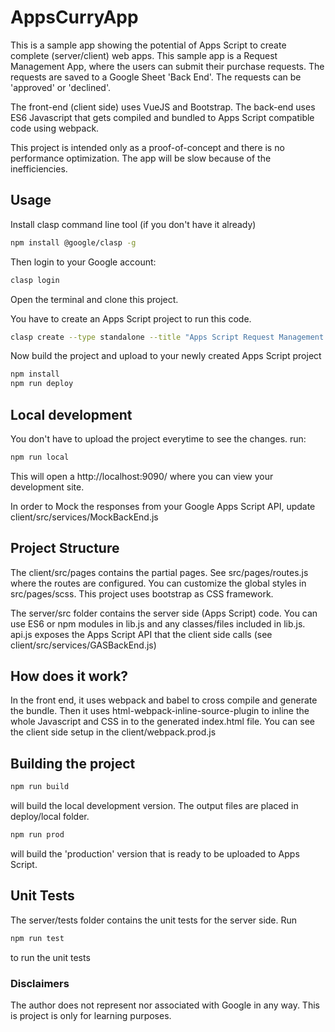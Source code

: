 # AppsCurryApp

This is a sample app showing the potential of Apps Script to create complete (server/client) web apps.
This sample app is a Request Management App, where the users can submit their purchase requests. The requests are saved to a Google Sheet 'Back End'. The requests can be 'approved' or 'declined'.

The front-end (client side) uses VueJS and Bootstrap. The back-end uses ES6 Javascript that gets compiled and bundled to Apps Script compatible code using webpack.

This project is intended only as a proof-of-concept and there is no performance optimization. The app will be slow because of the inefficiencies.

## Usage

Install clasp command line tool (if you don't have it already)

```bash
npm install @google/clasp -g
```

Then login to your Google account:

```bash
clasp login
```

Open the terminal and clone this project.

You have to create an Apps Script project to run this code.

```bash
clasp create --type standalone --title "Apps Script Request Management App Sample" --rootDir "deploy/gas"
```

Now build the project and upload to your newly created Apps Script project

```bash
npm install
npm run deploy
```

## Local development

You don't have to upload the project everytime to see the changes.
run:

```bash
npm run local
```

This will open a http://localhost:9090/ where you can view your development site.

In order to Mock the responses from your Google Apps Script API, update client/src/services/MockBackEnd.js

## Project Structure

The client/src/pages contains the partial pages. See src/pages/routes.js where the routes are configured.
You can customize the global styles in src/pages/scss. This project uses bootstrap as CSS framework.

The server/src folder contains the server side (Apps Script) code. You can use ES6 or npm modules in lib.js and any classes/files included in lib.js.
api.js exposes the Apps Script API that the client side calls (see client/src/services/GASBackEnd.js)

## How does it work?

In the front end, it uses webpack and babel to cross compile and generate the bundle.
Then it uses html-webpack-inline-source-plugin to inline the whole Javascript and CSS in to the generated index.html file.
You can see the client side setup in the client/webpack.prod.js

## Building the project

```bash
npm run build
```

will build the local development version. The output files are placed in deploy/local folder.

```bash
npm run prod
```

will build the 'production' version that is ready to be uploaded to Apps Script.

## Unit Tests

The server/tests folder contains the unit tests for the server side.
Run

```bash
npm run test
```

to run the unit tests

### Disclaimers

The author does not represent nor associated with Google in any way. This is project is only for learning purposes.
